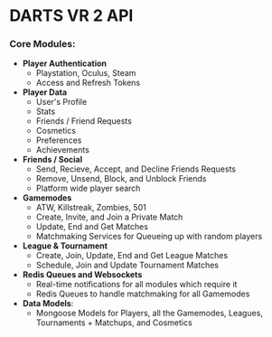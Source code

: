 # DARTS VR 2 API

### Core Modules:
  - **Player Authentication**
    - Playstation, Oculus, Steam
    - Access and Refresh Tokens
  - **Player Data**
    - User's Profile
    - Stats
    - Friends / Friend Requests
    - Cosmetics
    - Preferences
    - Achievements
  - **Friends / Social**
    - Send, Recieve, Accept, and Decline Friends Requests
    - Remove, Unsend, Block, and Unblock Friends
    - Platform wide player search
  - **Gamemodes**
    - ATW, Killstreak, Zombies, 501
    - Create, Invite, and Join a Private Match
    - Update, End and Get Matches
    - Matchmaking Services for Queueing up with random players
  - **League & Tournament**
    - Create, Join, Update, End and Get League Matches
    - Schedule, Join and Update Tournament Matches
  - **Redis Queues and Websockets**
    - Real-time notifications for all modules which require it
    - Redis Queues to handle matchmaking for all Gamemodes
  - **Data Models**:
    - Mongoose Models for Players, all the Gamemodes, Leagues, Tournaments + Matchups, and Cosmetics
